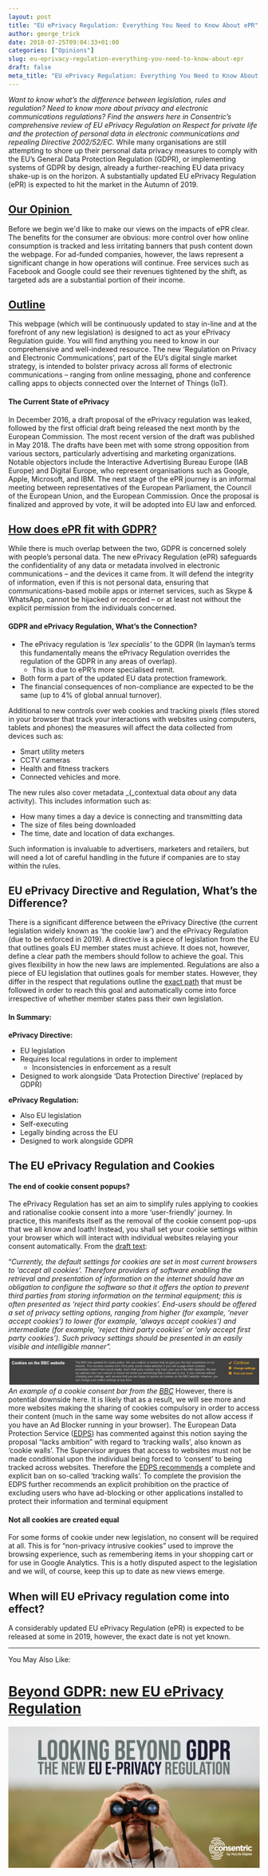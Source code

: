 ```yaml
---
layout: post
title: "EU ePrivacy Regulation: Everything You Need to Know About ePR"
author: george_trick
date: 2018-07-25T09:04:33+01:00
categories: ["Opinions"]
slug: eu-eprivacy-regulation-everything-you-need-to-know-about-epr
draft: false
meta_title: "EU ePrivacy Regulation: Everything You Need to Know About ePR"
---
```


_Want to know what’s the difference between legislation, rules and regulation? Need to know more about privacy and electronic communications regulations? Find the answers here in Consentric’s comprehensive review of EU ePrivacy Regulation on Respect for private life and the protection of personal data in electronic communications and repealing Directive 2002/52/EC._ While many organisations are still attempting to shore up their personal data privacy measures to comply with the EU’s General Data Protection Regulation (GDPR), or implementing systems of GDPR by design, already a further-reaching EU data privacy shake-up is on the horizon. A substantially updated EU ePrivacy Regulation (ePR) is expected to hit the market in the Autumn of 2019.

## <span style="text-decoration: underline;">Our Opinion </span>

Before we begin we'd like to make our views on the impacts of ePR clear. The benefits for the consumer are obvious: more control over how online consumption is tracked and less irritating banners that push content down the webpage. For ad-funded companies, however, the laws represent a significant change in how operations will continue. Free services such as Facebook and Google could see their revenues tightened by the shift, as targeted ads are a substantial portion of their income.

## <span style="text-decoration: underline;">Outline</span>

This webpage (which will be continuously updated to stay in-line and at the forefront of any new legislation) is designed to act as your ePrivacy Regulation guide. You will find anything you need to know in our comprehensive and well-indexed resource. The new ‘Regulation on Privacy and Electronic Communications’, part of the EU’s digital single market strategy, is intended to bolster privacy across all forms of electronic communications – ranging from online messaging, phone and conference calling apps to objects connected over the Internet of Things (IoT).

#### **The Current State of ePrivacy**

In December 2016, a draft proposal of the ePrivacy regulation was leaked, followed by the first official draft being released the next month by the European Commission. The most recent version of the draft was published in May 2018. The drafts have been met with some strong opposition from various sectors, particularly advertising and marketing organizations. Notable objectors include the Interactive Advertising Bureau Europe (IAB Europe) and Digital Europe, who represent organisations such as Google, Apple, Microsoft, and IBM. The next stage of the ePR journey is an informal meeting between representatives of the European Parliament, the Council of the European Union, and the European Commission. Once the proposal is finalized and approved by vote, it will be adopted into EU law and enforced.

## <span style="text-decoration: underline;">How does ePR fit with GDPR?</span>

While there is much overlap between the two, GDPR is concerned solely with people’s personal data. The new ePrivacy Regulation (ePR) safeguards the confidentiality of any data or metadata involved in electronic communications – and the devices it came from. It will defend the integrity of information, even if this is not personal data, ensuring that communications-based mobile apps or internet services, such as Skype & WhatsApp, cannot be hijacked or recorded – or at least not without the explicit permission from the individuals concerned.

#### **GDPR and ePrivacy Regulation, What’s the Connection?**

*   The ePrivacy regulation is ‘_lex specialis’_ to the GDPR (In layman’s terms this fundamentally means the ePrivacy Regulation overrides the regulation of the GDPR in any areas of overlap).
    *   This is due to ePR’s more specialised remit.
*   Both form a part of the updated EU data protection framework.
*   The financial consequences of non-compliance are expected to be the same (up to 4% of global annual turnover).

Additional to new controls over web cookies and tracking pixels (files stored in your browser that track your interactions with websites using computers, tablets and phones) the measures will affect the data collected from devices such as:

*   Smart utility meters
*   CCTV cameras
*   Health and fitness trackers
*   Connected vehicles and more.

The new rules also cover metadata _(_contextual data _about_ any data activity). This includes information such as:

*   How many times a day a device is connecting and transmitting data
*   The size of files being downloaded
*   The time, date and location of data exchanges.

Such information is invaluable to advertisers, marketers and retailers, but will need a lot of careful handling in the future if companies are to stay within the rules.

## EU ePrivacy Directive and Regulation, What’s the Difference?

There is a significant difference between the ePrivacy Directive (the current legislation widely known as ‘the cookie law’) and the ePrivacy Regulation (due to be enforced in 2019). A directive is a piece of legislation from the EU that outlines goals EU member states must achieve. It does not, however, define a clear path the members should follow to achieve the goal. This gives flexibility in how the new laws are implemented. Regulations are also a piece of EU legislation that outlines goals for member states. However, they differ in the respect that regulations outline the <span style="text-decoration: underline;">exact path</span> that must be followed in order to reach this goal and automatically come into force irrespective of whether member states pass their own legislation.

#### **In Summary:**

**ePrivacy Directive:**

*   EU legislation
*   Requires local regulations in order to implement
    *   Inconsistencies in enforcement as a result
*   Designed to work alongside ‘Data Protection Directive’ (replaced by GDPR)

**ePrivacy Regulation:**

*   Also EU legislation
*   Self-executing
*   Legally binding across the EU
*   Designed to work alongside GDPR

## The EU ePrivacy Regulation and Cookies

#### **The end of cookie consent popups?**

The ePrivacy Regulation has set an aim to simplify rules applying to cookies and rationalise cookie consent into a more ‘user-friendly’ journey. In practice, this manifests itself as the removal of the cookie consent pop-ups that we all know and loath! Instead, you shall set your cookie settings within your browser which will interact with individual websites relaying your consent automatically. From the [draft text](https://ec.europa.eu/digital-single-market/en/news/proposal-regulation-privacy-and-electronic-communications):

“_Currently, the default settings for cookies are set in most current browsers to ‘accept all cookies’. Therefore providers of software enabling the retrieval and presentation of information on the internet should have an obligation to configure the software so that it offers the option to prevent third parties from storing information on the terminal equipment; this is often presented as ‘reject third party cookies’. End-users should be offered a set of privacy setting options, ranging from higher (for example, ‘never accept cookies’) to lower (for example, ‘always accept cookies’) and intermediate (for example, ‘reject third party cookies’ or ‘only accept first party cookies’). Such privacy settings should be presented in an easily visible and intelligible manner”._

![Cookies on BBC](./Cookies-on-BBC.png) _An example of a cookie consent bar from the [BBC](https://www.bbc.co.uk)_ However, there is potential downside here. It is likely that as a result, we will see more and more websites making the sharing of cookies compulsory in order to access their content (much in the same way some websites do not allow access if you have an Ad Blocker running in your browser). The European Data Protection Service ([EDPS](https://edps.europa.eu/)) has commented against this notion saying the proposal “lacks ambition” with regard to ‘tracking walls’, also known as ‘cookie walls’. The Supervisor argues that access to websites must not be made conditional upon the individual being forced to ‘consent’ to being tracked across websites. Therefore the [EDPS recommends](http://datonomy.eu/2017/05/05/the-proposed-eprivacy-regulation-edps-and-wp29-express-concerns-with-consent-and-tracking-walls-provisions-and-other-issues/) a complete and explicit ban on so-called ‘tracking walls’. To complete the provision the EDPS further recommends an explicit prohibition on the practice of excluding users who have ad-blocking or other applications installed to protect their information and terminal equipment

#### **Not all cookies are created equal**

For some forms of cookie under new legislation, no consent will be required at all. This is for “non-privacy intrusive cookies” used to improve the browsing experience, such as remembering items in your shopping cart or for use in Google Analytics. This is a hotly disputed aspect to the legislation and we will, of course, keep this up to date as new views emerge.

## When will EU ePrivacy regulation come into effect?

A considerably updated EU ePrivacy Regulation (ePR) is expected to be released at some in 2019, however, the exact date is not yet known.

* * *

You May Also Like:

# [Beyond GDPR: new EU ePrivacy Regulation](https://consentric.io/beyond-gdpr-new-eu-eprivacy-regulation/)

![ePR](./EPR-01.png)